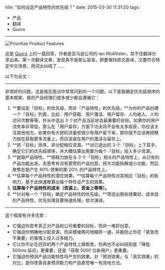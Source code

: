 title: "如何设定产品特性的优先级？"
date: 2015-03-30 11:31:20
tags:
- 产品
- 翻译
- Quora

---

![Prioritize Product Features](http://ww3.sinaimg.cn/large/65252eb2gw1eqnn2q9lfej20jo0jo76m.jpg)

这是 [Quora](http://www.quora.com/What-are-the-best-ways-to-prioritize-a-list-of-product-features) 上的一篇回答，作者是亚马逊公司的 Ian McAllister，禁不住翻译分享出来。第一次翻译文章，发现真不是那么容易，即要保持原文直译，又要符合特定中文场景，用词太纠结了……

以下为全文：

---

非常好的问题，这是我在面试中常常问到的一个问题。以下是我确定优先级顺序的基本框架，我的产品经理们或多或少都会遵循它：

1. **要设定「目标」的优先级，而非「产品特性」的优先级。**为你的产品创建一个「目标」列表，比如：用户获取、用户激活、用户留存、人均收入、人均访问次数等等，并从中选出 3 个对产品当前状态最重要的目标。如果你的用户流失率非常低，那么在「用户留存」方面下功夫将不会有太多收获，你应该关注其他地方。如果你有大把的流量却很少有用户留下来，那你就不应该再把精力放在获取更多流量上，而应该放在用户的激活与留存上。
2. **把「目标」排序，并分配相应资源。**对已选出的 3 个「目标」上下其手，确定它们的优先级顺序，并大概估算出需要为每个「目标」投入多少资源。
3. **提取产品特性。**把精力放在与 3 个「目标」相关的产品特性上，从已有的产品功能出发，去思考有没有更赞的产品创意。把大功能拆解成小功能，然后聚焦在能产生 80% 效果的那 20% 的产品特性上。
4. **估算每个产品特性的潜在效果。**估算每个产品特性对其相应「目标」的影响力，基于此快速推算出每个特性会产生的效果。
5. **估算每个产品特性的成本（资源上、资金上等等）。**
6. **针对每一个「目标」确定产品特性的优先级。**筛选出那些效果好、成本低的产品特性，优先处理且要快速处理。依次演进。

---

这个框架有许多优势：

- 它强迫你思考真正对产品和公司重要的目标，而非一堆好创意。
- 它强迫你明确地分配资源，而非模棱两可地糊弄一通，并能防止你在「紧急而不重要」的事情上投入过多精力。
- 它让你不必在迥异的两个产品特性上做取舍。你再也不必纠结到底「降低 500ms 延迟」更重要，还是「获取 5000 位新用户」更重要。
- 它强迫你预测产品功能特性将产生的效果。对「预测效果」与「真实效果」的对比，是你改善自身预测能力和产品直觉唯一有效地方法。